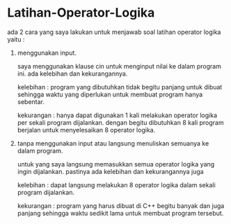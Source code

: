 # Latihan-Operator-Logika
ada 2 cara yang saya lakukan untuk menjawab soal latihan operator logika yaitu :

1. menggunakan input.

   saya menggunakan klause cin untuk menginput nilai ke dalam program ini. ada kelebihan dan kekurangannya.
	
   kelebihan : program yang dibutuhkan tidak begitu panjang untuk dibuat sehingga waktu yang diperlukan untuk membuat program hanya sebentar.
	
   kekurangan : hanya dapat digunakan 1 kali melakukan operator logika per sekali program dijalankan. dengan begitu dibutuhkan 8 kali program berjalan untuk menyelesaikan 8 operator logika.
	
2. tanpa menggunakan input atau langsung menuliskan semuanya ke dalam program.

   untuk yang saya langsung memasukkan semua operator logika yang ingin dijalankan. pastinya ada kelebihan dan kekurangannya juga
	
   kelebihan : dapat langsung melakukan 8 operator logika dalam sekali program dijalankan.
	
   kekurangan : program yang harus dibuat di C++ begitu banyak dan juga panjang sehingga waktu sedikit lama untuk membuat program tersebut.

